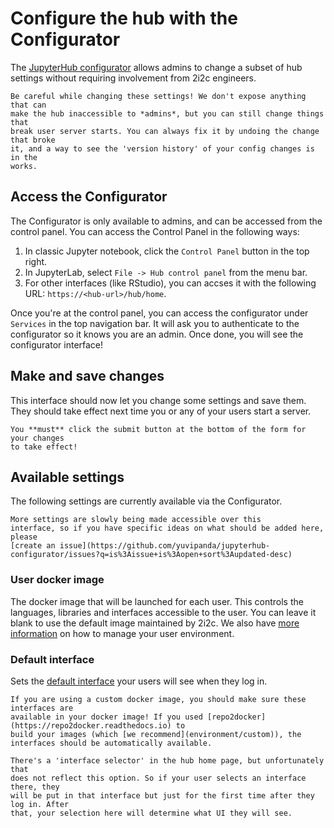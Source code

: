# Configure the hub with the Configurator

The [JupyterHub configurator](https://github.com/yuvipanda/jupyterhub-configurator)
allows admins to change a subset of hub settings without requiring involvement
from 2i2c engineers.

```{warning}
Be careful while changing these settings! We don't expose anything that can
make the hub inaccessible to *admins*, but you can still change things that
break user server starts. You can always fix it by undoing the change that broke
it, and a way to see the 'version history' of your config changes is in the
works.
```

## Access the Configurator

The Configurator is only available to admins, and can be accessed from the
control panel. You can access the Control Panel in the following ways:

1. In classic Jupyter notebook, click the `Control Panel` button in the top right.
2. In JupyterLab, select `File -> Hub control panel` from the menu bar.
3. For other interfaces (like RStudio), you can accses it with the following URL:
   `https://<hub-url>/hub/home`.

Once you're at the control panel, you can access the configurator under
`Services` in the top navigation bar. It will ask you to authenticate to the
configurator so it knows you are an admin. Once done, you will see the
configurator interface!

## Make and save changes

This interface should now let you change some settings and save them. They should
take effect next time you or any of your users start a server.

```{warning}
You **must** click the submit button at the bottom of the form for your changes
to take effect!
```

## Available settings

The following settings are currently available via the Configurator.

```{note}
More settings are slowly being made accessible over this
interface, so if you have specific ideas on what should be added here, please
[create an issue](https://github.com/yuvipanda/jupyterhub-configurator/issues?q=is%3Aissue+is%3Aopen+sort%3Aupdated-desc)
```

### User docker image

The docker image that will be launched for each user. This controls the languages,
libraries and interfaces accessible to the user. You can leave it blank to use the
default image maintained by 2i2c. We also have [more information](environment) on
how to manage your user environment.

### Default interface

Sets the [default interface](environment:default-interface) your users
will see when they log in.

```{note}
If you are using a custom docker image, you should make sure these interfaces are
available in your docker image! If you used [repo2docker](https://repo2docker.readthedocs.io) to
build your images (which [we recommend](environment/custom)), the
interfaces should be automatically available.
```

```{note}
There's a 'interface selector' in the hub home page, but unfortunately that
does not reflect this option. So if your user selects an interface there, they
will be put in that interface but just for the first time after they log in. After
that, your selection here will determine what UI they will see.
```
